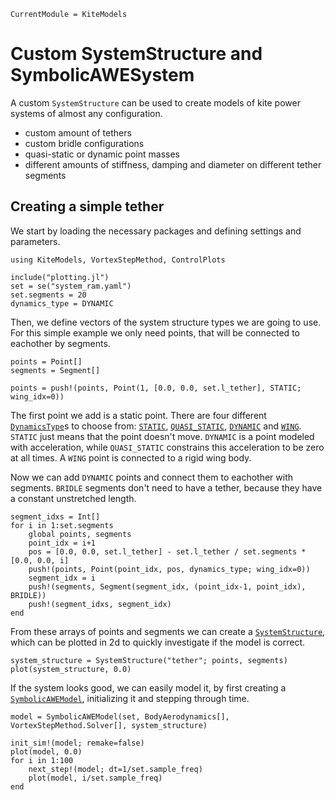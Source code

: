 ```@meta
CurrentModule = KiteModels
```
# Custom SystemStructure and SymbolicAWESystem

A custom `SystemStructure` can be used to create models of kite power systems of almost any configuration.
- custom amount of tethers
- custom bridle configurations
- quasi-static or dynamic point masses
- different amounts of stiffness, damping and diameter on different tether segments

## Creating a simple tether

We start by loading the necessary packages and defining settings and parameters.

```@examples 1
using KiteModels, VortexStepMethod, ControlPlots

include("plotting.jl")
set = se("system_ram.yaml")
set.segments = 20
dynamics_type = DYNAMIC
```
Then, we define vectors of the system structure types we are going to use. For this simple example we only need points, that will be connected to eachother by segments.
```@examples 1
points = Point[]
segments = Segment[]

points = push!(points, Point(1, [0.0, 0.0, set.l_tether], STATIC; wing_idx=0))
```
The first point we add is a static point. There are four different [`DynamicsType`](@ref)s to choose from: [`STATIC`](@ref), [`QUASI_STATIC`](@ref), [`DYNAMIC`](@ref) and [`WING`](@ref). `STATIC` just means that the point doesn't move. `DYNAMIC` is a point modeled with acceleration, while `QUASI_STATIC` constrains this acceleration to be zero at all times. A `WING` point is connected to a rigid wing body.

Now we can add `DYNAMIC` points and connect them to eachother with segments. `BRIDLE` segments don't need to have a tether, because they have a constant unstretched length.
```@examples 1
segment_idxs = Int[]
for i in 1:set.segments
    global points, segments
    point_idx = i+1
    pos = [0.0, 0.0, set.l_tether] - set.l_tether / set.segments * [0.0, 0.0, i]
    push!(points, Point(point_idx, pos, dynamics_type; wing_idx=0))
    segment_idx = i
    push!(segments, Segment(segment_idx, (point_idx-1, point_idx), BRIDLE))
    push!(segment_idxs, segment_idx)
end
```
From these arrays of points and segments we can create a [`SystemStructure`](@ref), which can be plotted in 2d to quickly investigate if the model is correct.
```@examples 1
system_structure = SystemStructure("tether"; points, segments)
plot(system_structure, 0.0)
```

If the system looks good, we can easily model it, by first creating a [`SymbolicAWEModel`](@ref), initializing it and stepping through time.
```@examples 1
model = SymbolicAWEModel(set, BodyAerodynamics[], VortexStepMethod.Solver[], system_structure)

init_sim!(model; remake=false)
plot(model, 0.0)
for i in 1:100
    next_step!(model; dt=1/set.sample_freq)
    plot(model, i/set.sample_freq)
end
```

